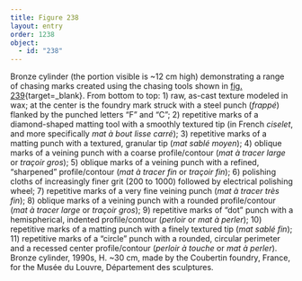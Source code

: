 ```yaml
---
title: Figure 238
layout: entry
order: 1238
object:
  - id: "238"
---
```


Bronze cylinder (the portion visible is ~12 cm high) demonstrating a range of chasing marks created using the chasing tools shown in [fig. 239](/visual-atlas/#fig-239){target=_blank}. From bottom to top: 1) raw, as-cast texture modeled in wax; at the center is the foundry mark struck with a steel punch (*frappé*) flanked by the punched letters “F” and “C”; 2) repetitive marks of a diamond-shaped matting tool with a smoothly textured tip (in French *ciselet*, and more specifically *mat à bout lisse carré*); 3) repetitive marks of a matting punch with a textured, granular tip (*mat sablé moyen*); 4) oblique marks of a veining punch with a coarse profile/contour (*mat à tracer large* or *traçoir gros*); 5) oblique marks of a veining punch with a refined, “sharpened” profile/contour (*mat à tracer fin* or *traçoir fin*); 6) polishing cloths of increasingly finer grit (200 to 1000) followed by electrical polishing wheel; 7) repetitive marks of a very fine veining punch (*mat à tracer très fin*); 8) oblique marks of a veining punch with a rounded profile/contour (*mat à tracer large* or *traçoir gros*); 9) repetitive marks of “dot” punch with a hemispherical, indented profile/contour (*perloir* or *mat à perler*); 10) repetitive marks of a matting punch with a finely textured tip (*mat sablé fin*); 11) repetitive marks of a “circle” punch with a rounded, circular perimeter and a recessed center profile/contour (*perloir à touche* or *mat à perler*). Bronze cylinder, 1990s, H. ~30 cm, made by the Coubertin foundry, France, for the Musée du Louvre, Département des sculptures.
